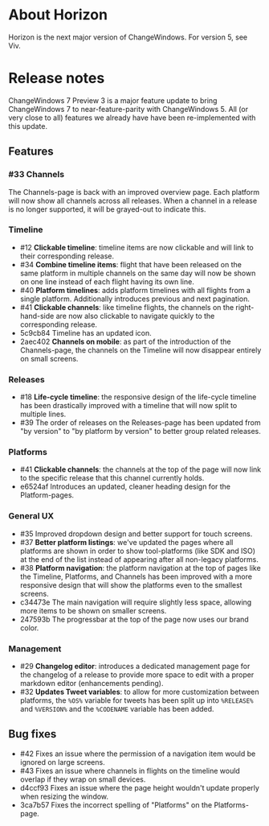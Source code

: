 # About Horizon

Horizon is the next major version of ChangeWindows. For version 5, see Viv.

# Release notes
ChangeWindows 7 Preview 3 is a major feature update to bring ChangeWindows 7 to near-feature-parity with ChangeWindows 5. All (or very close to all) features we already have have been re-implemented with this update.

## Features
### #33 Channels
The Channels-page is back with an improved overview page. Each platform will now show all channels across all releases. When a channel in a release is no longer supported, it will be grayed-out to indicate this.

### Timeline
* #12 **Clickable timeline**: timeline items are now clickable and will link to their corresponding release.
* #34 **Combine timeline items**: flight that have been released on the same platform in multiple channels on the same day will now be shown on one line instead of each flight having its own line.
* #40 **Platform timelines**: adds platform timelines with all flights from a single platform. Additionally introduces previous and next pagination.
* #41 **Clickable channels**: like timeline flights, the channels on the right-hand-side are now also clickable to navigate quickly to the corresponding release.
* 5c9cb84 Timeline has an updated icon.
* 2aec402 **Channels on mobile**: as part of the introduction of the Channels-page, the channels on the Timeline will now disappear entirely on small screens.

### Releases
* #18 **Life-cycle timeline**: the responsive design of the life-cycle timeline has been drastically improved with a timeline that will now split to multiple lines.
* #39 The order of releases on the Releases-page has been updated from "by version" to "by platform by version" to better group related releases.

### Platforms
* #41 **Clickable channels**: the channels at the top of the page will now link to the specific release that this channel currently holds.
* e6524af Introduces an updated, cleaner heading design for the Platform-pages.

### General UX
* #35 Improved dropdown design and better support for touch screens.
* #37 **Better platform listings**: we've updated the pages where all platforms are shown in order to show tool-platforms (like SDK and ISO) at the end of the list instead of appearing after all non-legacy platforms.
* #38 **Platform navigation**: the platform navigation at the top of pages like the Timeline, Platforms, and Channels has been improved with a more responsive design that will show the platforms even to the smallest screens.
* c34473e The main navigation will require slightly less space, allowing more items to be shown on smaller screens.
* 247593b The progressbar at the top of the page now uses our brand color.

### Management
* #29 **Changelog editor**: introduces a dedicated management page for the changelog of a release to provide more space to edit with a proper markdown editor (enhancements pending).
* #32 **Updates Tweet variables**: to allow for more customization between platforms, the `%OS%` variable for tweets has been split up into `%RELEASE%` and `%VERSION%` and the `%CODENAME` variable has been added.

## Bug fixes
* #42 Fixes an issue where the permission of a navigation item would be ignored on large screens.
* #43 Fixes an issue where channels in flights on the timeline would overlap if they wrap on small devices.
* d4ccf93 Fixes an issue where the page height wouldn't update properly when resizing the window.
* 3ca7b57 Fixes the incorrect spelling of "Platforms" on the Platforms-page.